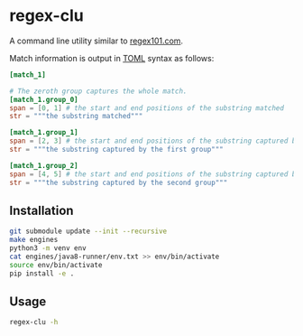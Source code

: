 # regex-clu

A command line utility similar to [regex101.com](regex101.com).

Match information is output in [TOML](https://toml.io/en/) syntax as follows:

```toml
[match_1]

# The zeroth group captures the whole match.
[match_1.group_0]
span = [0, 1] # the start and end positions of the substring matched
str = """the substring matched"""

[match_1.group_1]
span = [2, 3] # the start and end positions of the substring captured by the first group
str = """the substring captured by the first group"""

[match_1.group_2]
span = [4, 5] # the start and end positions of the substring captured by the second group
str = """the substring captured by the second group"""
```

## Installation

```Bash
git submodule update --init --recursive
make engines
python3 -m venv env
cat engines/java8-runner/env.txt >> env/bin/activate
source env/bin/activate
pip install -e .
```

## Usage

```Bash
regex-clu -h
```
